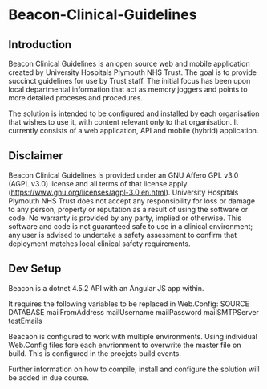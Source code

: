 # Beacon-Clinical-Guidelines

## Introduction
Beacon Clinical Guidelines is an open source web and mobile application created by University Hospitals Plymouth NHS Trust. The goal is to provide succinct guidelines for use by Trust staff. The initial focus has been upon local departmental information that act as memory joggers and points to more detailed proceses and procedures.

The solution is intended to be configured and installed by each organisation that wishes to use it, with content relevant only to that organisation. It currently consists of a web application, API and mobile (hybrid) application.

## Disclaimer
Beacon Clinical Guidelines is provided under an GNU Affero GPL v3.0 (AGPL v3.0) license and all terms of that license apply (https://www.gnu.org/licenses/agpl-3.0.en.html). University Hospitals Plymouth NHS Trust does not accept any responsibility for loss or damage to any person, property or reputation as a result of using the software or code. No warranty is provided by any party, implied or otherwise. This software and code is not guaranteed safe to use in a clinical environment; any user is advised to undertake a safety assessment to confirm that deployment matches local clinical safety requirements.

## Dev Setup
Beacon is a dotnet 4.5.2 API with an Angular JS app within.

It requires the following variables to be replaced in Web.Config:
SOURCE
DATABASE
mailFromAddress
mailUsername
mailPassword
mailSMTPServer
testEmails

Beacaon is configured to work with multiple environments. Using individual Web.Config files fore each envrionment to overwrite the master file on build.
This is configured in the proejcts build events.

Further information on how to compile, install and configure the solution will be added in due course.